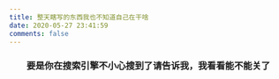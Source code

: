 ```yaml
---
title: 整天瞎写的东西我也不知道自己在干啥
date: 2020-05-27 23:41:59
comments: false
---
```

### <center>要是你在搜索引擎不小心搜到了请告诉我，我看看能不能关了<center>